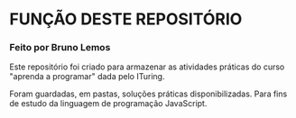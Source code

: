 # FUNÇÃO DESTE REPOSITÓRIO

### Feito por Bruno Lemos

Este repositório foi criado para armazenar as atividades práticas do curso "aprenda a programar" dada pelo ITuring.

Foram guardadas, em pastas, soluções práticas disponibilizadas. Para fins de estudo da linguagem de programação JavaScript. 

